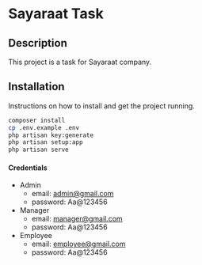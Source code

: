 # Sayaraat Task

## Description

This project is a task for Sayaraat company.
## Installation

Instructions on how to install and get the project running.

```bash
composer install
cp .env.example .env
php artisan key:generate
php artisan setup:app
php artisan serve
```

#### Credentials
- Admin
    - email: admin@gmail.com
    - password: Aa@123456
- Manager
    - email: manager@gmail.com
    - password: Aa@123456
- Employee
    - email: employee@gmail.com
    - password: Aa@123456
